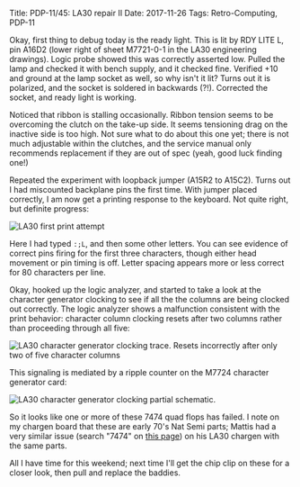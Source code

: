 Title: PDP-11/45: LA30 repair II
Date: 2017-11-26
Tags: Retro-Computing, PDP-11

Okay, first thing to debug today is the ready light.  This is lit by RDY LITE L, pin A16D2 (lower right of
sheet M7721-0-1 in the LA30 engineering drawings).  Logic probe showed this was correctly asserted low. Pulled
the lamp and checked it with bench supply, and it checked fine.  Verified +10 and ground at the lamp socket as
well, so why isn't it lit?  Turns out it is polarized, and the socket is soldered in backwards (?!). Corrected
the socket, and ready light is working.

Noticed that ribbon is stalling occasionally.  Ribbon tension seems to be overcoming the clutch on the take-up
side.  It seems tensioning drag on the inactive side is too high.  Not sure what to do about this one yet;
there is not much adjustable within the clutches, and the service manual only recommends replacement if they
are out of spec (yeah, good luck finding one!)

Repeated the experiment with loopback jumper (A15R2 to A15C2).  Turns out I had miscounted backplane pins the
first time. With jumper placed correctly, I am now get a printing response to the keyboard.  Not quite right,
but definite progress:

<img style="display:block; margin-left:auto; margin-right:auto" src="/images/pdp11/la30-first-print.jpg"
title="LA30 first print attempt"/>

Here I had typed `:;L`, and then some other letters.  You can see evidence of correct pins firing for the
first three characters, though either head movement or pin timing is off.  Letter spacing appears more or less
correct for 80 characters per line.

Okay, hooked up the logic analyzer, and started to take a look at the character generator clocking to see if
all the the columns are being clocked out correctly.  The logic analyzer shows a malfunction consistent with
the print behavior: character column clocking resets after two columns rather than proceeding through all
five:

<img style="display:block; margin-left:auto; margin-right:auto" src="/images/pdp11/la30-chargen-clock-
trace.jpg" title="LA30 character generator clocking trace.  Resets incorrectly after only two of five
character columns"/>

This signaling is mediated by a ripple counter on the M7724 character generator card:

<img style="display:block; margin-left:auto; margin-right:auto" src="/images/pdp11/la30-chargen-schem.jpg"
title="LA30 character generator clocking partial schematic."/>

So it looks like one or more of these 7474 quad flops has failed.  I note on my chargen board that these are
early 70's Nat Semi parts; Mattis had a very similar issue (search "7474" on [this
page](http://www.datormuseum.se/computers/digital-equipment-corporation/pdp-11-04)) on his LA30 chargen with
the same parts.

All I have time for this weekend; next time I'll get the chip clip on these for a closer look, then pull and
replace the baddies.
